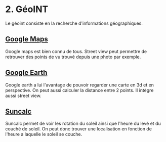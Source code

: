 # 2. GéoINT

Le géoint consiste en la recherche d'informations géographiques.

## [Google Maps](https://maps.google.com)

Google maps est bien connu de tous. Street view peut permettre de retrouver des points de vu trouvé depuis une photo par exemple.

## [Google Earth](https://earth.google.com/web/)

Google earth a lui l'avantage de pouvoir regarder une carte en 3d et en perspective. On peut aussi calculer la distance entre 2 points. Il intègre aussi street view.

## [Suncalc](https://suncalc.org)

Suncalc permet de voir les rotation du soleil ainsi que l'heure du levé et du couché de soleil. On peut donc trouver une localisation en fonction de l'heure a laquelle le soleil se couche.
